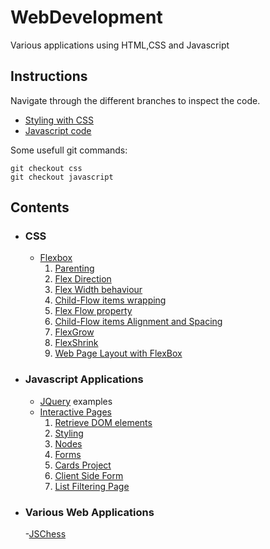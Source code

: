 # WebDevelopment
Various applications using HTML,CSS and Javascript

## Instructions

<p>Navigate through the different branches to
inspect the code.</p>

* [Styling with CSS](https://github.com/Verg84/WebDevelopment/tree/css)
* [Javascript code](https://github.com/Verg84/WebDevelopment/tree/javascript)


Some usefull git commands:
```
git checkout css
git checkout javascript
```

## Contents

- ### CSS
  - [Flexbox](https://github.com/Verg84/WebDevelopment/tree/css/Flexbox)
    1. [Parenting](https://github.com/Verg84/WebDevelopment/tree/css/Flexbox/001_FlexboxParenting)
    2. [Flex Direction](https://github.com/Verg84/WebDevelopment/tree/css/Flexbox/002_FlexFlow_Direction)
    3. [Flex Width behaviour](https://github.com/Verg84/WebDevelopment/tree/css/Flexbox/003_FlexWidth_Behaviour)
    4. [Child-Flow items wrapping](https://github.com/Verg84/WebDevelopment/tree/css/Flexbox/004_ChildFlexItem_Wrapping)
    5. [Flex Flow property](https://github.com/Verg84/WebDevelopment/tree/css/Flexbox/005_FlexFlow_Property)
    6. [Child-Flow items Alignment and Spacing](https://github.com/Verg84/WebDevelopment/tree/css/Flexbox/006_ChildFlexItems_Alignment-Spacing)
    7. [FlexGrow](https://github.com/Verg84/WebDevelopment/tree/css/Flexbox/007_FlexGrow)
    8. [FlexShrink](https://github.com/Verg84/WebDevelopment/tree/css/Flexbox/008_FlexShrink)
    9. [Web Page Layout with FlexBox](https://github.com/Verg84/WebDevelopment/tree/css/Flexbox/009_FlexBoxPageWebPageLayout)

- ### Javascript Applications
  - [JQuery](https://github.com/Verg84/WebDevelopment/tree/javascript/JQuery) examples
  - [Interactive Pages](https://github.com/Verg84/WebDevelopment/tree/javascript/InteractivePages)
    1. [Retrieve DOM elements](https://github.com/Verg84/WebDevelopment/tree/javascript/InteractivePages/1%20-%20%20Retrieve%20DOM%20Elements)
    2. [Styling](https://github.com/Verg84/WebDevelopment/tree/javascript/InteractivePages/2%20-%20Styling)
    3. [Nodes](https://github.com/Verg84/WebDevelopment/tree/javascript/InteractivePages/3%20-%20Nodes)
    4. [Forms](https://github.com/Verg84/WebDevelopment/tree/javascript/InteractivePages/5%20-%20Forms)
    5. [Cards Project](https://github.com/Verg84/WebDevelopment/tree/javascript/InteractivePages/CardsProject)
    6. [Client Side Form](https://github.com/Verg84/WebDevelopment/tree/javascript/InteractivePages/ClientSideForm)
    7. [List Filtering Page](https://github.com/Verg84/WebDevelopment/tree/javascript/InteractivePages/ListFilteringPage)

- ### Various Web Applications
  -[JSChess](https://github.com/JoachimDunkel/JSChess) 
   
